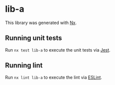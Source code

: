# lib-a

This library was generated with [Nx](https://nx.dev).

## Running unit tests

Run `nx test lib-a` to execute the unit tests via [Jest](https://jestjs.io).

## Running lint

Run `nx lint lib-a` to execute the lint via [ESLint](https://eslint.org/).
